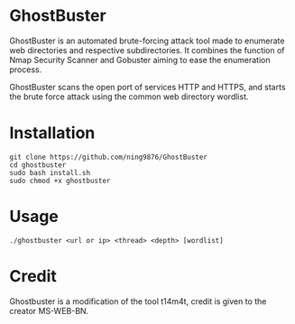 # **GhostBuster**
GhostBuster is an automated brute-forcing attack tool made to enumerate web directories and respective subdirectories. It combines the function of Nmap Security Scanner and Gobuster aiming to ease the enumeration process. 

GhostBuster scans the open port of services HTTP and HTTPS,  and starts the brute force attack using the common web directory wordlist. 

# **Installation**
```
git clone https://github.com/ning9876/GhostBuster 
cd ghostbuster
sudo bash install.sh
sudo chmod +x ghostbuster
```

# **Usage**
`./ghostbuster <url or ip> <thread> <depth> [wordlist]`

# **Credit**
Ghostbuster is a modification of the tool t14m4t, credit is given to the creator MS-WEB-BN. 
